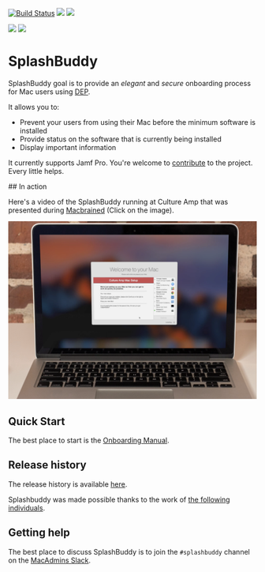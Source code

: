 [![Build Status](https://travis-ci.org/ftiff/SplashBuddy.svg?branch=master)](https://travis-ci.org/ftiff/SplashBuddy)
![](https://img.shields.io/badge/Swift-3.1-brightgreen.svg)
![](https://img.shields.io/badge/macOS-10.12.4-brightgreen.svg)


![](https://img.shields.io/badge/Version-1.0-lightgrey.svg)
![](https://img.shields.io/badge/License-Apache%202.0-lightgrey.svg)

# SplashBuddy

SplashBuddy goal is to provide an *elegant* and *secure* onboarding process for Mac users using [DEP](https://www.apple.com/business/dep/). 

It allows you to:

- Prevent your users from using their Mac before the minimum software is installed
- Provide status on the software that is currently being installed
- Display important information

It currently supports Jamf Pro. You're welcome to [contribute](https://github.com/ftiff/SplashBuddy/blob/master/CONTRIBUTING.md) to the project. Every little helps.

## In action

Here's a video of the SplashBuddy running at Culture Amp that was presented during [Macbrained](http://smithjw.me/2017/03/24/Onboarding-talk-at-Macbrained/) (Click on the image).

[![](Assets/CultureAmp-MBP.png)](https://cultureamp.wistia.com/medias/8gpvhpwgn4)

## Quick Start

The best place to start is the [Onboarding Manual](https://github.com/ftiff/SplashBuddy/wiki/Onboarding-Manual).


## Release history

The release history is available [here](CHANGELOG.md).

Splashbuddy was made possible thanks to the work of [the following individuals](THANKS.md).

## Getting help 

The best place to discuss SplashBuddy is to join the `#splashbuddy` channel on the [MacAdmins Slack](https://macadmins.herokuapp.com).